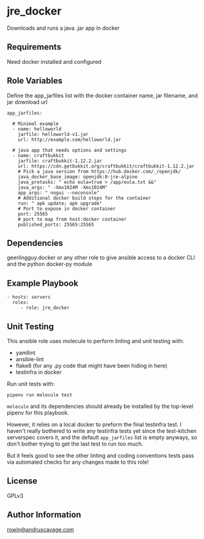 jre_docker
============

Downloads and runs a java .jar app in docker


Requirements
---------------

Need docker installed and configured


Role Variables
-----------------

Define the app_jarfiles list with the docker container name, jar filename, and jar download url

    app_jarfiles:

      # Minimal example
      - name: helloworld
        jarfile: helloworld-v1.jar
        url: http://example.com/helloworld.jar

      # java app that needs options and settings
      - name: craftbukkit
        jarfile: craftbukkit-1.12.2.jar
        url: https://cdn.getbukkit.org/craftbukkit/craftbukkit-1.12.2.jar
        # Pick a java version from https://hub.docker.com/_/openjdk/
        java_docker_base_image: openjdk:8-jre-alpine
        java_pretasks: " echo eula=true > /app/eula.txt &&"
        java_args: " -Xmx1024M -Xms1024M"
        app_args: " nogui --noconsole"
        # Additional docker build steps for the container
        run: " apk update; apk upgrade"
        # Port to expose in docker container
        port: 25565
        # port to map from host:docker container
        published_ports: 25565:25565

Dependencies
---------------

geerlingguy.docker or any other role to give ansible access to a docker CLI and
the python docker-py module


Example Playbook
--------------------

    - hosts: servers
      roles:
         - role: jre_docker


Unit Testing
---------------

This ansible role uses molecule to perform linting and unit testing with:
 * yamllint
 * ansible-lint
 * flake8 (for any .py code that might have been hiding in here)
 * testinfra in docker


Run unit tests with:

    pipenv run molecule test


`molecule` and its dependencies should already be installed by the top-level
pipenv for this playbook.

However, it relies on a local docker to preform the final testinfra test. I
haven't really bothered to write any testinfra tests yet since the test-kitchen
serverspec covers it, and the default `app_jarfiles` list is empty anyways, so
don't bother trying to get the last test to run too much.

But it feels good to see the other linting and coding conventions tests pass via
automated checks for any changes made to this role!


License
---------

GPLv3


Author Information
----------------------

rowin@andruscavage.com
